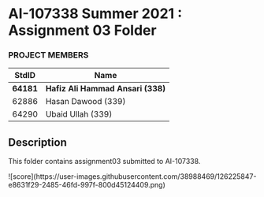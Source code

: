 # AI-107338 Summer 2021 : Assignment 03 Folder #

### PROJECT MEMBERS ###
StdID | Name
------------ | -------------
**64181** | **Hafiz Ali Hammad Ansari (338)**
62886 | Hasan Dawood (339)
64290 | Ubaid Ullah (339)

## Description ##
<p> This folder contains assignment03 submitted to AI-107338. </p>
![score](https://user-images.githubusercontent.com/38988469/126225847-e8631f29-2485-46fd-997f-800d45124409.png)
